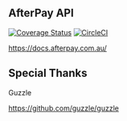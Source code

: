 AfterPay API
-------------

[![Coverage Status](https://coveralls.io/repos/github/culturekings/afterpay/badge.svg)](https://coveralls.io/github/culturekings/afterpay)
[![CircleCI](https://circleci.com/gh/culturekings/afterpay.svg?style=svg)](https://circleci.com/gh/culturekings/afterpay)

<https://docs.afterpay.com.au/>


Special Thanks
-------------
Guzzle

<https://github.com/guzzle/guzzle>

